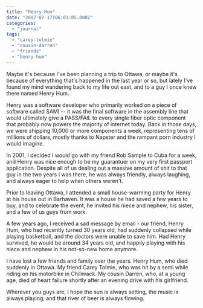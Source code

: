 ```yaml
---
title: "Henry Hum"
date: "2007-07-17T06:01:05.000Z"
categories: 
  - "journal"
tags: 
  - "carey-tolmie"
  - "cousin-darren"
  - "friends"
  - "henry-hum"
---
```


Maybe it's because I've been planning a trip to Ottawa, or maybe it's because of everything that's happened in the last year or so, but lately I've found my mind wandering back to my life out east, and to a guy I once knew there named Henry Hum.

Henry was a software developer who primarily worked on a piece of software called SAMI -- it was the final software in the assembly line that would ultimately give a PASS/FAIL to every single fiber optic component that probably now powers the majority of internet today. Back in those days, we were shipping 10,000 or more components a week, representing tens of millions of dollars, mostly thanks to Napster and the rampant porn industry I would imagine.

In 2001, I decided I would go with my friend Rob Sample to Cuba for a week, and Henry was nice enough to be my guarantuer on my very first passport application. Despite all of us dealing out a massive amount of shit to that guy in the two years I was there, he was always friendly, always laughing, and always eager to help when others weren't.

Prior to leaving Ottawa, I attended a small house-warming party for Henry at his house out in Barhaven. It was a house he had saved a few years to buy, and to celebrate the event, he invited his niece and nephew, his sister, and a few of us guys from work.

A few years ago, I received a sad message by email - our friend, Henry Hum, who had recently turned 30 years old, had suddenly collapsed while playing basketball, and the doctors were unable to save him. Had Henry survived, he would be around 34 years old, and happily playing with his niece and nephew in his not-so-new home anymore.

I have lost a few friends and family over the years. Henry Hum, who died suddenly in Ottawa. My friend Carey Tolmie, who was hit by a semi while riding on his motorbike in Chiliwack. My cousin Darren, who, at a young age, died of heart failure shortly after an evening drive with his girlfriend.

Wherever you guys are, I hope the sun is always setting, the music is always playing, and that river of beer is always flowing.
